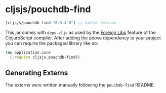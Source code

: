 # cljsjs/pouchdb-find

[](dependency)
```clojure
[cljsjs/pouchdb-find "6.3.4-0"] ;; latest release
```
[](/dependency)

This jar comes with `deps.cljs` as used by the [Foreign Libs][flibs] feature
of the ClojureScript compiler. After adding the above dependency to your project
you can require the packaged library like so:

```clojure
(ns application.core
  (:require cljsjs.pouchdb-find))
```

[flibs]: https://clojurescript.org/reference/packaging-foreign-deps

## Generating Externs

The externs were written manually following the `pouchdb-find` README.
